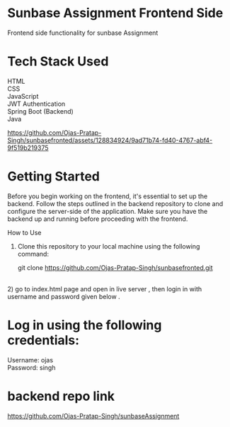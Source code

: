# Sunbase Assignment Frontend Side
Frontend side functionality for sunbase Assignment <br>
# Tech Stack Used
HTML<br>
CSS<br>
JavaScript<br>
JWT Authentication<br>
Spring Boot (Backend)<br>
Java<br>



https://github.com/Ojas-Pratap-Singh/sunbasefronted/assets/128834924/9ad71b74-fd40-4767-abf4-9f519b219375



# Getting Started

Before you begin working on the frontend, it's essential to set up the backend. Follow the steps outlined in the backend repository to clone and configure the server-side of the application. Make sure you have the backend up and running before proceeding with the frontend.

How to Use
1) Clone this repository to your local machine using the following command:

   git clone https://github.com/Ojas-Pratap-Singh/sunbasefronted.git        
<br>
2)  go to index.html page and open in live server , then login in with username and password given below .

# Log in using the following credentials:

Username: ojas   <br>
Password: singh


# backend repo link 

https://github.com/Ojas-Pratap-Singh/sunbaseAssignment


